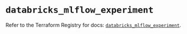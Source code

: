 # `databricks_mlflow_experiment`

Refer to the Terraform Registry for docs: [`databricks_mlflow_experiment`](https://registry.terraform.io/providers/databricks/databricks/1.62.0/docs/resources/mlflow_experiment).

